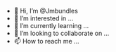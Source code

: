- 👋 Hi, I’m @Jmbundles
- 👀 I’m interested in ...
- 🌱 I’m currently learning ...
- 💞️ I’m looking to collaborate on ...
- 📫 How to reach me ...

<!---
Jmbundles/Jmbundles is a ✨ special ✨ repository because its `README.md` (this file) appears on your GitHub profile.
You can click the Preview link to take a look at your changes.
--->
